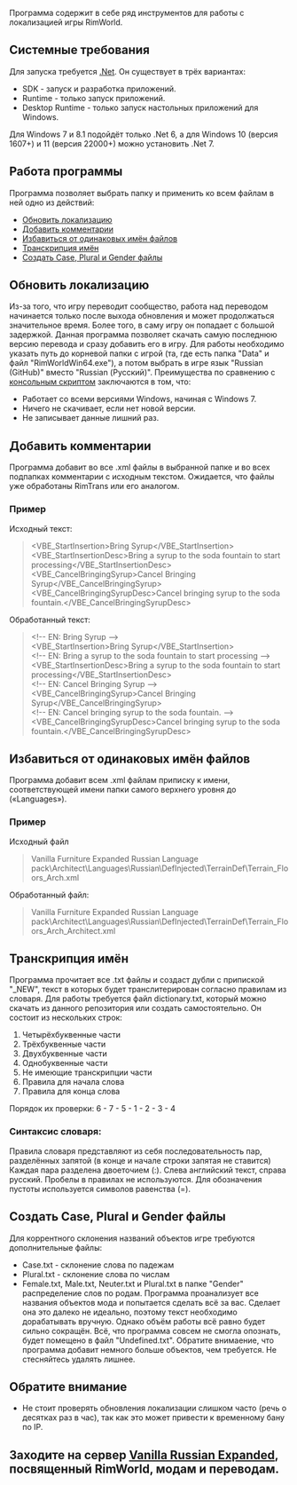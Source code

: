 ﻿Программа содержит в себе ряд инструментов для работы с локализацией игры RimWorld.

## Системные требования
Для запуска требуется [.Net](https://dotnet.microsoft.com/en-us/download).
Он существует в трёх вариантах:
+ SDK - запуск и разработка приложений.
+ Runtime - только запуск приложений.
+ Desktop Runtime - только запуск настольных приложений для Windows.

Для Windows 7 и 8.1 подойдёт только .Net 6, а для Windows 10 (версия 1607+) и 11 (версия 22000+) можно установить .Net 7.

## Работа программы
Программа позволяет выбрать папку и применить ко всем файлам в ней одно из действий:
+ [Обновить локализацию](https://github.com/OneCodeUnit/RimLangKit#%D0%BE%D0%B1%D0%BD%D0%BE%D0%B2%D0%B8%D1%82%D1%8C-%D0%BB%D0%BE%D0%BA%D0%B0%D0%BB%D0%B8%D0%B7%D0%B0%D1%86%D0%B8%D1%8E)
+ [Добавить комментарии](https://github.com/OneCodeUnit/RimLangKit#%D0%B4%D0%BE%D0%B1%D0%B0%D0%B2%D0%B8%D1%82%D1%8C-%D0%BA%D0%BE%D0%BC%D0%BC%D0%B5%D0%BD%D1%82%D0%B0%D1%80%D0%B8%D0%B8)
+ [Избавиться от одинаковых имён файлов](https://github.com/OneCodeUnit/RimLangKit#%D0%B8%D0%B7%D0%B1%D0%B0%D0%B2%D0%B8%D1%82%D1%8C%D1%81%D1%8F-%D0%BE%D1%82-%D0%BE%D0%B4%D0%B8%D0%BD%D0%B0%D0%BA%D0%BE%D0%B2%D1%8B%D1%85-%D0%B8%D0%BC%D1%91%D0%BD-%D1%84%D0%B0%D0%B9%D0%BB%D0%BE%D0%B2)
+ [Транскрипция имён](https://github.com/OneCodeUnit/RimLangKit#%D1%82%D1%80%D0%B0%D0%BD%D1%81%D0%BA%D1%80%D0%B8%D0%BF%D1%86%D0%B8%D1%8F-%D0%B8%D0%BC%D1%91%D0%BD)
+ [Создать Case, Plural и Gender файлы](https://github.com/OneCodeUnit/RimLangKit#%D0%BE%D0%B1%D0%BD%D0%BE%D0%B2%D0%B8%D1%82%D1%8C-%D0%BB%D0%BE%D0%BA%D0%B0%D0%BB%D0%B8%D0%B7%D0%B0%D1%86%D0%B8%D1%8E)

## Обновить локализацию
Из-за того, что игру переводит сообщество, работа над переводом начинается только после выхода обновления и может продолжаться значительное время. Более того, в саму игру он попадает с большой задержкой. Данная программа позволяет скачать самую последнюю версию перевода и сразу добавить его в игру.
Для работы необходимо указать путь до корневой папки с игрой (та, где есть папка "Data" и файл "RimWorldWin64.exe"), а потом выбрать в игре язык "Russian (GitHub)" вместо "Russian (Русский)".
Преимущества по сравнению с [консольным скриптом](https://github.com/asidsx/RimWorldRuslangAutoUpdater/blob/main/auto.bat) заключаются в том, что:
+ Работает со всеми версиями Windows, начиная с Windows 7.
+ Ничего не скачивает, если нет новой версии.
+ Не записывает данные лишний раз.

## Добавить комментарии
Программа добавит во все .xml файлы в выбранной папке и во всех подпапках комментарии с исходным текстом. Ожидается, что файлы уже обработаны RimTrans или его аналогом.
### Пример
Исходный текст:
> \<VBE_StartInsertion>Bring Syrup</VBE_StartInsertion>\
> \<VBE_StartInsertionDesc>Bring a syrup to the soda fountain to start processing</VBE_StartInsertionDesc>\
> \<VBE_CancelBringingSyrup>Cancel Bringing Syrup</VBE_CancelBringingSyrup>\
> \<VBE_CancelBringingSyrupDesc>Cancel bringing syrup to the soda fountain.</VBE_CancelBringingSyrupDesc>

Обработанный текст:
> \<!-- EN: Bring Syrup -->\
> \<VBE_StartInsertion>Bring Syrup</VBE_StartInsertion>\
> \<!-- EN: Bring a syrup to the soda fountain to start processing -->\
> \<VBE_StartInsertionDesc>Bring a syrup to the soda fountain to start processing</VBE_StartInsertionDesc>\
> \<!-- EN: Cancel Bringing Syrup -->\
> \<VBE_CancelBringingSyrup>Cancel Bringing Syrup</VBE_CancelBringingSyrup>\
> \<!-- EN: Cancel bringing syrup to the soda fountain. -->\
> \<VBE_CancelBringingSyrupDesc>Cancel bringing syrup to the soda fountain.</VBE_CancelBringingSyrupDesc>

## Избавиться от одинаковых имён файлов
Программа добавит всем .xml файлам приписку к имени, соответствующей имени папки самого верхнего уровня до («Languages»).
### Пример
Исходный файл
> Vanilla Furniture Expanded Russian Language pack\Architect\Languages\Russian\DefInjected\TerrainDef\Terrain_Floors_Arch.xml

Обработанный файл:
> Vanilla Furniture Expanded Russian Language pack\Architect\Languages\Russian\DefInjected\TerrainDef\Terrain_Floors_Arch_Architect.xml

## Транскрипция имён
Программа прочитает все .txt файлы и создаст дубли с припиской "_NEW", текст в которых будет транслитерирован согласно правилам из словаря.
Для работы требуется файл dictionary.txt, который можно скачать из данного репозитория или создать самостоятельно.
Он состоит из нескольких строк:
1. Четырёхбуквенные части
2. Трёхбуквенные части
3. Двухбуквенные части
4. Однобуквенные части
5. Не имеющие транскрипции части
6. Правила для начала слова
7. Правила для конца слова

Порядок их проверки: 6 - 7 - 5 - 1 - 2 - 3 - 4

### Синтаксис словаря:
Правила словаря представляют из себя последовательность пар, разделённых запятой (в конце и начале строки запятая не ставится)
Каждая пара разделена двоеточием (:). Слева английский текст, справа русский.
Пробелы в правилах не используются. Для обозначения пустоты используется символов равенства (=).

## Создать Case, Plural и Gender файлы
Для коррентного склонения названий объектов игре требуются дополнительные файлы:
+ Case.txt - склонение слова по падежам
+ Plural.txt - склонение слова по числам
+ Female.txt, Male.txt, Neuter.txt и Plural.txt в папке "Gender" распределение слов по родам.
Программа проанализует все названия объектов мода и попытается сделать всё за вас. Сделает она это далеко не идеально, поэтому текст необходимо дорабатывать вручную.
Однако объём работы всё равно будет сильно сокращён.
Всё, что программа совсем не смогла опознать, будет помещено в файл "Undefined.txt".
Обратите внимаение, что программа добавит немного больше объектов, чем требуется. Не стесняйтесь удалять лишнее.

## Обратите внимание
+ Не стоит проверять обновления локализации слишком часто (речь о десятках раз в час), так как это может привести к временному бану по IP.

## Заходите на сервер [Vanilla Russian Expanded](https://discord.gg/GB2e2VhgVE), посвященный RimWorld, модам и переводам.
